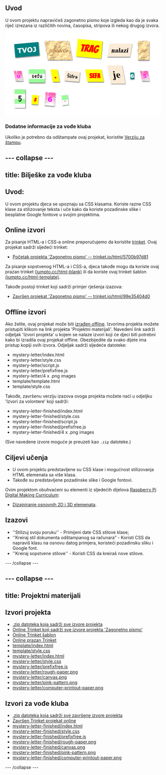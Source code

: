 ## Uvod

U ovom projektu napravićeš zagonetno pismo koje izgleda kao da je svaka riječ izrezana iz različitih novina, časopisa, stripova ili nekog drugog izvora.

![screenshot](images/letter-final.png)

### Dodatne informacije za vođe kluba

Ukoliko je potrebno da odštampate ovaj projekat, koristite [Verziju za štampu](https://projects.raspberrypi.org/me-ME/projects/mystery-letter/print).

--- collapse ---
---
title: Bilješke za vođe kluba
---
## Uvod:

U ovom projektu djeca se upoznaju sa CSS klasama. Koriste razne CSS klase za stilizovanje teksta i uče kako da koriste pozadinske slike i besplatne Google fontove u svojim projektima.

## Online izvori

Za pisanje HTML-a i CSS-a online preporučujemo da koristite [trinket](https://trinket.io/). Ovaj projekat sadrži sljedeći trinket:

* [Početak projekta 'Zagonetno pismo' -- trinket.io/html/5700b97d81](http://trinket.io/html/5700b97d81)

Za pisanje sopstvenog HTML-a i CSS-a, djeca takođe mogu da koriste ovaj prazan trinket [(jumpto.cc/html-blank)](http://jumpto.cc/html-blank) ili da koriste ovaj trinket šablon [(jumpto.cc/html-template)](http://jumpto.cc/html-template).

Takođe postoji trinket koji sadrži primjer rješenja izazova:

* [Završen projekat 'Zagonetno pismo' -- trinket.io/html/99e35404d0](https://trinket.io/html/99e35404d0)

## Offline izvori

Ako želite, ovaj projekat može biti [izrađen offline](https://www.codeclubprojects.org/en-GB/resources/webdev-working-offline/). Izvorima projekta možete pristupiti klikom na link projekta 'Projektni materijali'. Navedeni link sadrži odjeljak 'Izvori projekta' u kojem se nalaze izvori koji će djeci biti potrebni kako bi izradila ovaj projekat offline. Obezbijedite da svako dijete ima pristup kopiji ovih izvora. Odjeljak sadrži sljedeće datoteke:

* mystery-letter/index.html
* mystery-letter/style.css
* mystery-letter/script.js
* mystery-letter/prefixfree.js
* mystery-letter/4 x .png images
* template/template.html
* template/style.css

Takođe, završenu verziju izazova ovoga projekta možete naći u odjeljku 'Izvori za volontere' koji sadrži:

* mystery-letter-finished/index.html
* mystery-letter-finished/style.css
* mystery-letter-finished/script.js
* mystery-letter-finished/prefixfree.js
* mystery-letter-finished/4 x .png images

(Sve navedene izvore moguće je preuzeti kao `.zip` datoteke.)

## Ciljevi učenja

* U ovom projektu predstavljene su CSS klase i mogućnost stilizovanja HTML elemenata sa više klasa.
* Takođe su predstavljene pozadinske slike i Google fontovi. 

Ovim projektom obuhvaćeni su elementi iz sljedećih dijelova [Raspberry Pi Digital Making Curriculum](http://rpf.io/curriculum):

* [Dizajniranje osnovnih 2D i 3D elemenata](https://www.raspberrypi.org/curriculum/design/creator).

## Izazovi

* ''Stilizuj svoju poruku'' - Primijeni date CSS stilove klase;
* ''Kreiraj stil dokumenta odštampanog sa računara” - Koristi CSS da napraviš klasu na osnovu datog primjera, koristeći pozadinsku sliku i Google font. 
* ''Kreiraj sopstvene stilove'' - Koristi CSS da kreiraš nove stilove.

--- /collapse ---

--- collapse ---
---
title: Projektni materijali
---
## Izvori projekta

* [.zip datoteka koja sadrži sve izvore projekta](resources/letter-project-resources.zip)
* [Online Trinket koji sadrži sve izvore projekta 'Zagonetno pismo'](http://trinket.io/html/5700b97d81)
* [Online Trinket šablon](http://jumpto.cc/trinket-template)
* [Online prazan Trinket](http://jumpto.cc/trinket-blank)
* [template/index.html](resources/template-index.html)
* [template/style.css](resources/template-style.css)
* [mystery-letter/index.html](resources/mystery-letter-index.html)
* [mystery-letter/style.css](resources/mystery-letter-style.css)
* [mystery-letter/prefixfree.js](resources/mystery-letter-prefixfree.js)
* [mystery-letter/rough-paper.png](resources/mystery-letter-rough-paper.png)
* [mystery-letter/canvas.png](resources/mystery-letter-canvas.png)
* [mystery-letter/pink-pattern.png](resources/mystery-letter-pink-pattern.png)
* [mystery-letter/computer-printout-paper.png](resources/mystery-letter-computer-printout-paper.png)

## Izvori za vođe kluba

* [.zip datoteka koja sadrži sve završene izvore projekta](resources/letter-volunteer-resources.zip)
* [Završen Trinket projekat online](https://trinket.io/html/99e35404d0)
* [mystery-letter-finished/index.html](resources/mystery-letter-finished-index.html)
* [mystery-letter-finished/style.css](resources/mystery-letter-finished-style.css)
* [mystery-letter-finished/prefixfree.js](resources/mystery-letter-finished-prefixfree.js)
* [mystery-letter-finished/rough-paper.png](resources/mystery-letter-finished-rough-paper.png)
* [mystery-letter-finished/canvas.png](resources/mystery-letter-finished-canvas.png)
* [mystery-letter-finished/pink-pattern.png](resources/mystery-letter-finished-pink-pattern.png)
* [mystery-letter-finished/computer-printout-paper.png](resources/mystery-letter-finished-computer-printout-paper.png)

--- /collapse ---